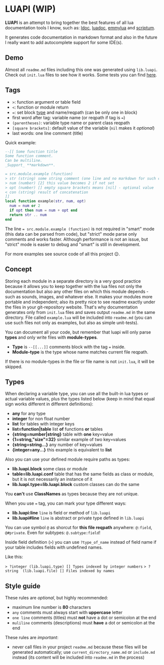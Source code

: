 # LUAPI (WIP)

**LUAPI** is an attempt to bring together the best features of all lua
documentation tools I know, such as: [ldoc][], [luadoc][], [emmylua][] and
[scriptum][].

It generates code documentation in markdown format and also in the future I
really want to add autocomplete support for some IDE(s).

## Demo

Almost all `readme.md` files including this one was generated using `lib.luapi`.
Check out `init.lua` files to see how it works. Some tests you can find
[here](../../etc/luapi_test).

## Tags

+ `>`: function argument or table field
+ `<`: function or module return
+ `=`: set block [type](#types) and name/reqpath (can be only one in block)
+ first word after tag: variable name (or reqpath if tag is `=`)
+ `(parentheses)`: variable type name or parent class reqpath
+ `[square brackets]`: default value of the variable (`nil` makes it _optional_)
+ last words: one line comment (title)

Quick example:

```lua
--[[ Some function title
Some function comment.
Can be multiline.
_Support_ **markdown**.

= src.module.example (function)
> str (string) some string comment (one line and no markdown for such comments)
> num (number) [2] this value becomes 2 if not set
> opt (number) [] empty square brackets means [nil] - optional value 
< con (string) result of concatenation
]]
local function example(str, num, opt)
  num = num or 2
  if opt then num = num + opt end
  return str .. num
end
```

The line `= src.module.example (function)` is not required in "smart" mode
(this data can be parsed from code), but "strict" mode parse only comments
and works faster. Although performance is not an issue, but "strict" mode
is easier to debug and "smart" is still in development.

For more examples see source code of all this project 😉.

## Concept

Storing each module in a separate directory is a very good practice because it
allows you to keep together with the lua files not only the documentation but
also any other files on which this module depends - such as sounds, images, and
whatever else. It makes your modules more portable and independent; also its
pretty nice to see readme exactly under the files in your git-repository
website. That's why documentation generates only from `init.lua` files and saves
output `readme.md` in the same directory. File called `example.lua` will be
included into `readme.md` (you can use such files not only as examples, but also
as simple unit-tests).

You can document all your code, but remember that luapi will only parse
**types** and only write files with **module-types**.

+ **Type** is `--[[...]]` comments block with the tag `=` inside.
+ **Module-type** is the type whose name matches current file reqpath.

If there is no module-types in the file or file name is not `init.lua`, it will
be skipped.

## Types

When declaring a variable type, you can use all the built-in lua types or actual
variable values, plus the types listed below (keep in mind that equal sign works
different in different definitions):

+ **any** for any type
+ **integer** for non float number
+ **list** for tables with integer keys
+ **list=function|table** list **of** functions **or** tables
+ **{string=number|string}** table with **one** key=value
+ **{1=string,"size"=32}** similar example of two key=values
+ **{string=string...}** any number of key=values
+ **{integer=any...}** this example is equivalent to **list**

Also you can use your defined module require paths as types:

+ **lib.luapi.block** some class or module
+ **table=lib.luapi.conf** table that has the same fields as class or module,
  but it is not necessarily an instance of it
+ **lib.luapi.type=lib.luapi.block** custom classes can do the same

You **can't** use **ClassNames** as types because they are not unique.

When you use `=` tag, you can mark your type different ways:

+ **lib.luapi:line** `line` is field or method of `lib.luapi`
+ **lib.luapi#line** `line` is abstract or private type defined in `lib.luapi`

You can use symbol `@` as shorcut for **this file reqpath** anywhere:
`@:field`, `@#private`. Even for subtypes: `@.subtype:field`!

Inside field definition (`>`) you can use `?type_of_name` instead of field name
if your table includes fields with undefined names.

Like this:

`> ?integer (lib.luapi.type) [] Types indexed by integer numbers`
`> ?string  (lib.luapi.file) [] Files indexed by names`

## Style guide

These rules are _optional_, but highly recommended:

+ maximum line number is **80** characters
+ `any` comments must always start with **uppercase** letter
+ `one line` comments (titles) must **not** have a dot or semicolon at the end
+ `muliline` comments (descriptions) must **have** a dot or semicolon at the end

These rules are _important_:

+ never call files in your project `readme.md` because these files will be
  generated automatically; use `current_directory_name.md` or `include.md`
  instead (its content will be included into `readme.md` in the process)

[ldoc]: https://stevedonovan.github.io/ldoc/manual/doc.md.html
[luadoc]: https://keplerproject.github.io/luadoc
[scriptum]: https://github.com/charlesmallah/lua-scriptum
[emmylua]: https://github.com/EmmyLua
